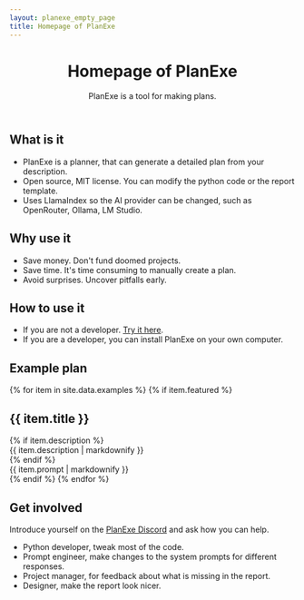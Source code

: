 ```yaml
---
layout: planexe_empty_page
title: Homepage of PlanExe
---
```


<header class="post-header planexe-index-header">
<h1 class="post-title">Homepage of PlanExe</h1>
<div class="header-description">
    <p class="subtitle">PlanExe is a tool for making plans.</p>
</div>
</header>

## What is it

- PlanExe is a planner, that can generate a detailed plan from your description.
- Open source, MIT license. You can modify the python code or the report template.
- Uses LlamaIndex so the AI provider can be changed, such as OpenRouter, Ollama, LM Studio.

## Why use it

- Save money. Don't fund doomed projects.
- Save time. It's time consuming to manually create a plan.
- Avoid surprises. Uncover pitfalls early.

## How to use it

- If you are not a developer. [Try it here](https://app.mach-ai.com/planexe_early_access).
- If you are a developer, you can install PlanExe on your own computer.

## Example plan

{% for item in site.data.examples %}
{% if item.featured %}
<div class="examples-card">
<h2>{{ item.title }}</h2>
{% if item.description %}
<div class="examples-card-description">
{{ item.description | markdownify }}
</div>
{% endif %}
<div class="examples-card-prompt">{{ item.prompt | markdownify }}</div>
<a class="examples-card-arrow-link" href="{{ item.report_link }}"></a>
</div>
{% endif %}
{% endfor %}

## Get involved

Introduce yourself on the [PlanExe Discord](discord.html) and ask how you can help.

- Python developer, tweak most of the code.
- Prompt engineer, make changes to the system prompts for different responses.
- Project manager, for feedback about what is missing in the report. 
- Designer, make the report look nicer.
